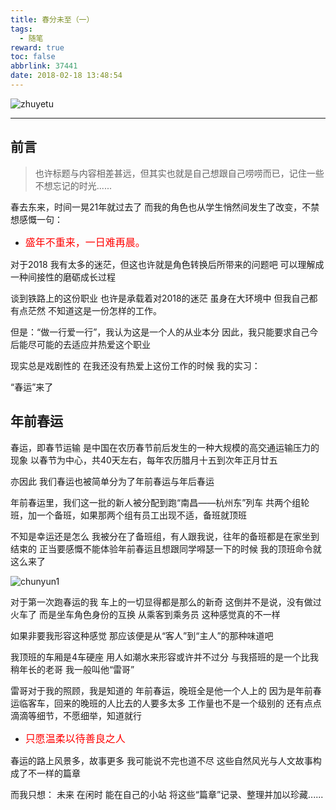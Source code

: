 ```yaml
---
title: 春分未至（一）
tags:
  - 随笔
reward: true
toc: false
abbrlink: 37441
date: 2018-02-18 13:48:54
---
```

![zhuyetu](https://wx2.sinaimg.cn/mw690/0068Se8Tgy1fokk67mjxvj31hc0u0tpp.jpg)

---

<!-- more --> 

## 前言
> 也许标题与内容相差甚远，但其实也就是自己想跟自己唠唠而已，记住一些不想忘记的时光......

春去东来，时间一晃21年就过去了
而我的角色也从学生悄然间发生了改变，不禁想感慨一句：
* <font size=3 color=red>盛年不重来，一日难再晨。</font>

对于2018
我有太多的迷茫，但这也许就是角色转换后所带来的问题吧
可以理解成一种间接性的磨砺成长过程

谈到铁路上的这份职业
也许是承载着对2018的迷茫
虽身在大环境中
但我自己都有点茫然
不知道这是一份怎样的工作。

但是：“做一行爱一行”，我认为这是一个人的从业本分
因此，我只能要求自己今后能尽可能的去适应并热爱这个职业

现实总是戏剧性的
在我还没有热爱上这份工作的时候
我的实习：

“春运”来了

## 年前春运
春运，即春节运输
是中国在农历春节前后发生的一种大规模的高交通运输压力的现象
以春节为中心，共40天左右，每年农历腊月十五到次年正月廿五

亦因此
我们春运也被简单分为了年前春运与年后春运

年前春运里，我们这一批的新人被分配到跑“南昌——杭州东”列车
共两个组轮班，加一个备班，如果那两个组有员工出现不适，备班就顶班

不知是幸运还是怎么
我被分在了备班组，有人跟我说，往年的备班都是在家坐到结束的
正当要感慨不能体验年前春运且想跟同学嘚瑟一下的时候
我的顶班命令就这么来了

![chunyun1](https://wx1.sinaimg.cn/mw690/0068Se8Tgy1fouz61uvulj33401pkqv9.jpg)

对于第一次跑春运的我
车上的一切显得都是那么的新奇
这倒并不是说，没有做过火车了
而是坐车角色身份的互换
从乘客到乘务员
这种感觉真的不一样

如果非要我形容这种感觉
那应该便是从“客人”到“主人”的那种味道吧

我顶班的车厢是4车硬座
用人如潮水来形容或许并不过分
与我搭班的是一个比我稍年长的老哥
我一般叫他“雷哥”

雷哥对于我的照顾，我是知道的
年前春运，晚班全是他一个人上的
因为是年前春运临客车，回来的晚班的人比去的人要多太多
工作量也不是一个级别的
还有点点滴滴等细节，不愿细举，知道就行
* <font size=3 color=red>只愿温柔以待善良之人</font>

春运的路上风景多，故事更多
我可能说不完也道不尽
这些自然风光与人文故事构成了不一样的篇章

而我只想：
未来
在闲时
能在自己的小站
将这些“篇章”记录、整理并加以珍藏......